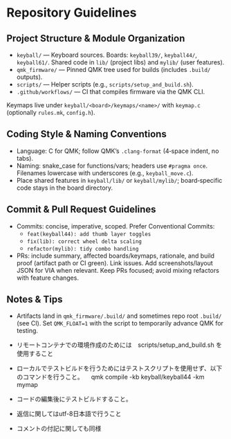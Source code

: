 # Repository Guidelines

## Project Structure & Module Organization
- `keyball/` — Keyboard sources. Boards: `keyball39/`, `keyball44/`, `keyball61/`. Shared code in `lib/` (project libs) and `mylib/` (user features).
- `qmk_firmware/` — Pinned QMK tree used for builds (includes `.build/` outputs).
- `scripts/` — Helper scripts (e.g., `scripts/setup_and_build.sh`).
- `.github/workflows/` — CI that compiles firmware via the QMK CLI.

Keymaps live under `keyball/<board>/keymaps/<name>/` with `keymap.c` (optionally `rules.mk`, `config.h`).

## Coding Style & Naming Conventions
- Language: C for QMK; follow QMK’s `.clang-format` (4‑space indent, no tabs).
- Naming: snake_case for functions/vars; headers use `#pragma once`. Filenames lowercase with underscores (e.g., `keyball_move.c`).
- Place shared features in `keyball/lib/` or `keyball/mylib/`; board‑specific code stays in the board directory.

## Commit & Pull Request Guidelines
- Commits: concise, imperative, scoped. Prefer Conventional Commits:
  - `feat(keyball44): add thumb layer toggles`
  - `fix(lib): correct wheel delta scaling`
  - `refactor(mylib): tidy combo handling`
- PRs: include summary, affected boards/keymaps, rationale, and build proof (artifact path or CI green). Link issues. Add screenshots/layout JSON for VIA when relevant. Keep PRs focused; avoid mixing refactors with feature changes.

## Notes & Tips
- Artifacts land in `qmk_firmware/.build/` and sometimes repo root `.build/` (see CI). Set `QMK_FLOAT=1` with the script to temporarily advance QMK for testing.

- リモートコンテナでの環境作成のためには　scripts/setup_and_build.sh を使用すること
- ローカルでテストビルドを行うためにはテストスクリプトを使用せず、以下のコマンドを行うこと。
　qmk compile -kb keyball/keyball44 -km mymap

- コードの編集後にテストビルドすること。


- 返信に関してはutf-8日本語で行うこと
- コメントの付記に関しても同様
